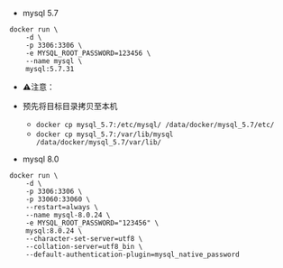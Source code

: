 - mysql 5.7
```
docker run \
    -d \
    -p 3306:3306 \
    -e MYSQL_ROOT_PASSWORD=123456 \
    --name mysql \
    mysql:5.7.31
```
- ⚠️注意：
- 预先将目标目录拷贝至本机
  - `docker cp mysql_5.7:/etc/mysql/ /data/docker/mysql_5.7/etc/`
  - `docker cp mysql_5.7:/var/lib/mysql /data/docker/mysql_5.7/var/lib/`


- mysql 8.0
```
docker run \
    -d \
    -p 3306:3306 \
    -p 33060:33060 \
    --restart=always \
    --name mysql-8.0.24 \
    -e MYSQL_ROOT_PASSWORD="123456" \
    mysql:8.0.24 \
    --character-set-server=utf8 \
    --collation-server=utf8_bin \
    --default-authentication-plugin=mysql_native_password
```

